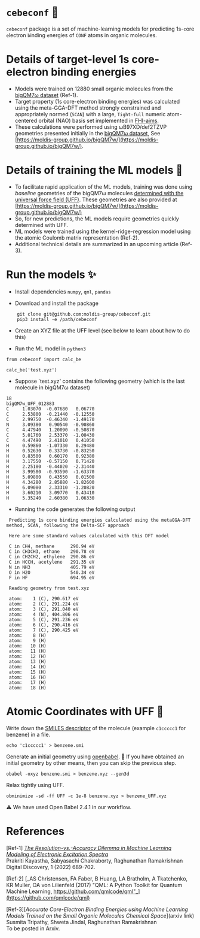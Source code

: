 # `cebeconf` :construction:

`cebeconf` package is a set of machine-learning models for predicting 1s-`c`ore `e`lectron `b`inding `e`nergies of `CONF` atoms in organic molecules. 

# Details of target-level 1s core-electron binding energies
- Models were trained on 12880 small organic molecules from the [bigQM7ω dataset](https://moldis-group.github.io/bigQM7w/) (Ref-1).
- Target property (1s core-electron binding energies) was calculated using the meta-GGA-DFT method strongly constrained and appropriately normed (`SCAN`) with a large, `Tight-full` numeric atom-centered orbital (NAO) basis set implemented in [FHI-aims](https://fhi-aims.org/).
- These calculations were performed using ωB97XD/def2TZVP geometries presented initially in the [bigQM7ω dataset](https://doi.org/10.1039/D1DD00031D), See [https://moldis-group.github.io/bigQM7w/](https://moldis-group.github.io/bigQM7w/).

 # Details of training the ML models 🤖
- To facilitate rapid application of the ML models, training was done using _baseline_ geometries of the bigQM7ω molecules [determined with the universal force field (UFF)](https://ndownloader.figshare.com/files/30478326). These geometries are also provided at [https://moldis-group.github.io/bigQM7w/](https://moldis-group.github.io/bigQM7w/)
- So, for new predictions, the ML models require geometries quickly determined with UFF.
- ML models were trained using the kernel-ridge-regression model using the atomic Coulomb matrix representation (Ref-2).
- Additional technical details are summarized in an upcoming article (Ref-3). 

# Run the models ✨

 - Install dependencies `numpy`, `qml`, `pandas`

- Download and install the package
```
    git clone git@github.com:moldis-group/cebeconf.git
    pip3 install -e /path/cebeconf
```
 - Create an XYZ file at the UFF level (see below to learn about how to do this)

 - Run the ML model in `python3`

 ```
from cebeconf import calc_be
  
calc_be('test.xyz')
 ```

 - Suppose `test.xyz' contains the following geometry (which is the last molecule in bigQM7ω dataset)
```
18
bigQM7w_UFF_012883
C     1.03070  -0.07680   0.06770  
C     2.53800  -0.21440  -0.12550  
C     2.99750  -0.46340  -1.49170  
N     3.09380   0.90540  -0.90860  
C     4.47940   1.20090  -0.50870  
C     5.01760   2.53370  -1.00430  
C     4.47490   2.41010   0.41050  
H     0.59860  -1.07330   0.29480  
H     0.52630   0.33730  -0.83250  
H     0.83500   0.60170   0.92380  
H     3.17550  -0.57150   0.71420  
H     2.25180  -0.44020  -2.31440  
H     3.99580  -0.93590  -1.63370  
H     5.09800   0.43550   0.01500  
H     4.34280   2.85880  -1.82600  
H     6.09080   2.33310  -1.20820  
H     3.60210   3.09770   0.43410  
H     5.35240   2.60380   1.06330 
```

- Running the code generates the following output
```
 Predicting 1s core binding energies calculated using the metaGGA-DFT method, SCAN, following the Delta-SCF approach

 Here are some standard values calculated with this DFT model

 C in CH4, methane      290.94 eV
 C in CH3CH3, ethane    290.78 eV
 C in CH2CH2, ethylene  290.86 eV
 C in HCCH, acetylene   291.35 eV
 N in NH3               405.79 eV
 O in H2O               540.34 eV
 F in HF                694.95 eV

 Reading geometry from test.xyz

 atom:    1 (C), 290.617 eV
 atom:    2 (C), 291.224 eV
 atom:    3 (C), 291.040 eV
 atom:    4 (N), 404.806 eV
 atom:    5 (C), 291.236 eV
 atom:    6 (C), 290.416 eV
 atom:    7 (C), 290.425 eV
 atom:    8 (H)
 atom:    9 (H)
 atom:   10 (H)
 atom:   11 (H)
 atom:   12 (H)
 atom:   13 (H)
 atom:   14 (H)
 atom:   15 (H)
 atom:   16 (H)
 atom:   17 (H)
 atom:   18 (H)
```

# Atomic Coordinates with UFF 🤔

Write down the [SMILES descriptor](https://en.wikipedia.org/wiki/Simplified_molecular-input_line-entry_system) of the molecule (example `c1ccccc1` for benzene) in a file. 

    echo 'c1ccccc1' > benzene.smi

Generate an initial geometry using [openbabel](http://openbabel.org/wiki/Main_Page). :information_desk_person: If you have obtained an initial geometry by other means, then you can skip the previous step.

    obabel -oxyz benzene.smi > benzene.xyz --gen3d

Relax tightly using UFF.

    obminimize -sd -ff UFF -c 1e-8 benzene.xyz > benzene_UFF.xyz

:warning: We have used Open Babel 2.4.1 in our workflow.

# References
[Ref-1] [_The Resolution-vs.-Accuracy Dilemma in Machine Learning Modeling of Electronic Excitation Spectra_](https://doi.org/10.1039/D1DD00031D)                  
Prakriti Kayastha, Sabyasachi Chakraborty, Raghunathan Ramakrishnan    
Digital Discovery, 1 (2022) 689-702.    

[Ref-2] [_AS Christensen, FA Faber, B Huang, LA Bratholm, A Tkatchenko, KR Muller, OA von Lilienfeld (2017) "QML: A Python Toolkit for Quantum Machine Learning, https://github.com/qmlcode/qml"_](https://github.com/qmlcode/qml)  

[Ref-3][_Accurate Core-Electron Binding Energies using Machine Learning Models Trained on the Small Organic Molecules Chemical Space_](arxiv link)    
Susmita Tripathy, Shweta Jindal, Raghunathan Ramakrishnan      
To be posted in Arxiv. 
